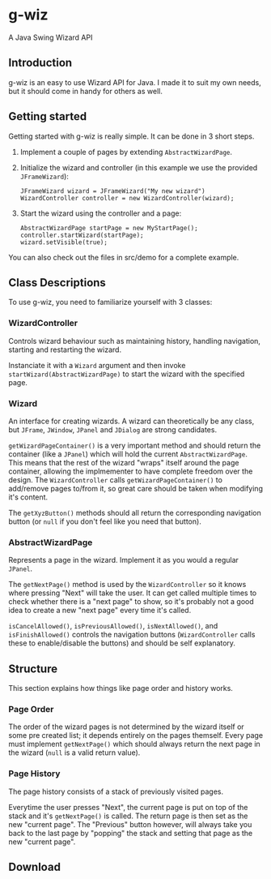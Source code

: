 # g-wiz
A Java Swing Wizard API

## Introduction
g-wiz is an easy to use Wizard API for Java. I made it to suit my own needs, but it should come in handy for others as well.


## Getting started
Getting started with g-wiz is really simple. It can be done in 3 short steps.

1.	Implement a couple of pages by extending `AbstractWizardPage`.

2.	Initialize the wizard and controller (in this example we use the provided `JFrameWizard`):

		JFrameWizard wizard = JFrameWizard("My new wizard")
		WizardController controller = new WizardController(wizard);
		
3.	Start the wizard using the controller and a page:

		AbstractWizardPage startPage = new MyStartPage();
		controller.startWizard(startPage);
		wizard.setVisible(true);

You can also check out the files in src/demo for a complete example.


## Class Descriptions
To use g-wiz, you need to familiarize yourself with 3 classes:


### WizardController
Controls wizard behaviour such as maintaining history, handling navigation, starting and restarting the wizard.

Instanciate it with a `Wizard` argument and then invoke `startWizard(AbstractWizardPage)` to start the wizard with the specified page.


### Wizard
An interface for creating wizards. A wizard can theoretically be any class, but `JFrame`, `JWindow`, `JPanel` and `JDialog` are strong candidates.

`getWizardPageContainer()` is a very important method and should return the container (like a `JPanel`) which will hold the current `AbstractWizardPage`. This means that the rest of the wizard "wraps" itself around the page container, allowing the implmementer to have complete freedom over the design. The `WizardController` calls `getWizardPageContainer()` to add/remove pages to/from it, so great care should be taken when modifying it's content.

The `getXyzButton()` methods should all return the corresponding navigation button (or `null` if you don't feel like you need that button).


### AbstractWizardPage
Represents a page in the wizard. Implement it as you would a regular `JPanel`.

The `getNextPage()` method is used by the `WizardController` so it knows where pressing "Next" will take the user. It  can get called multiple times to check whether there is a "next page" to show, so it's probably not a good idea to create a new "next page" every time it's called.

`isCancelAllowed()`, `isPreviousAllowed()`, `isNextAllowed()`, and `isFinishAllowed()` controls the navigation buttons (`WizardController` calls these to enable/disable the buttons) and should be self explanatory.


## Structure
This section explains how things like page order and history works.


### Page Order
The order of the wizard pages is not determined by the wizard itself or some pre created list; it depends entirely on the pages themself. Every page must implement `getNextPage()` which should always return the next page in the wizard (`null` is a valid return value).


### Page History
The page history consists of a stack of previously visited pages.

Everytime the user presses "Next", the current page is put on top of the stack and it's `getNextPage()` is called. The return page is then set as the new "current page". The "Previous" button however, will always take you back to the last page by "popping" the stack and setting that page as the new "current page".


## Download